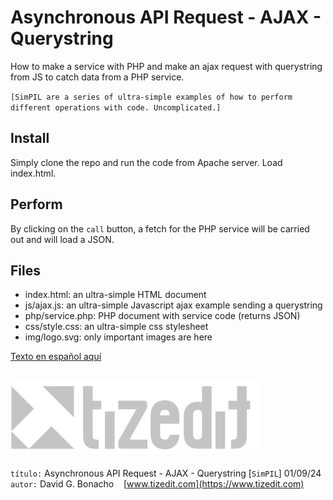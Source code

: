 
# Asynchronous API Request - AJAX - Querystring
How to make a service with PHP and make an ajax request with querystring from JS to catch data from a PHP service.

`[SimPIL are a series of ultra-simple examples of how to perform different operations with code. Uncomplicated.]`

## Install
Simply clone the repo and run the code from Apache server. Load index.html. 

## Perform
By clicking on the `call` button, a fetch for the PHP service will be carried out and will load a JSON.

## Files

- index.html: an ultra-simple HTML document
- js/ajax.js: an ultra-simple Javascript ajax example sending a querystring
- php/service.php: PHP document with service code (returns JSON)
- css/style.css: an ultra-simple css stylesheet
- img/logo.svg: only important images are here

[Texto en español aquí](README_ES.MD)

![](img/logo.svg)
---
`título:` Asynchronous API Request - AJAX - Querystring [`SimPIL`] 01/09/24\
`autor:` David G. Bonacho &nbsp;&nbsp;  [www.tizedit.com](https://www.tizedit.com)

